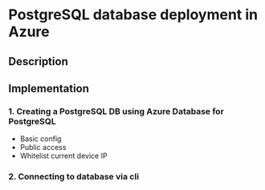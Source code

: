 # PostgreSQL database deployment in Azure

## Description

## Implementation
### 1. Creating a PostgreSQL DB using Azure Database for PostgreSQL
 - Basic config
 - Public access
 - Whitelist current device IP

### 2. Connecting to database via cli
